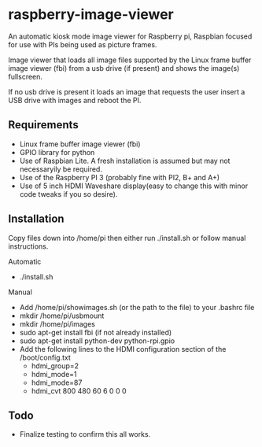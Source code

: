 raspberry-image-viewer
======================

An automatic kiosk mode image viewer for Raspberry pi, Raspbian focused for use with PIs being used as picture frames.

Image viewer that loads all image files supported by the Linux frame buffer image viewer (fbi) from a usb drive (if present) and shows the image(s) fullscreen.

If no usb drive is present it loads an image that requests the user insert a USB drive with images and reboot the PI.

Requirements
------------
* Linux frame buffer image viewer (fbi)
* GPIO library for python
* Use of Raspbian Lite. A fresh installation is assumed but may not necessaryily be required.
* Use of the Raspberry PI 3 (probably fine with PI2, B+ and A+)
* Use of 5 inch HDMI Waveshare display(easy to change this with minor code tweaks if you so desire).

Installation
------------
Copy files down into /home/pi then either run ./install.sh or follow manual instructions.

Automatic
* ./install.sh

Manual
* Add /home/pi/showimages.sh (or the path to the file) to your .bashrc file
* mkdir /home/pi/usbmount
* mkdir /home/pi/images
* sudo apt-get install fbi (if not already installed)
* sudo apt-get install python-dev python-rpi.gpio
* Add the following lines to the HDMI configuration section of the /boot/config.txt
  * hdmi_group=2
  * hdmi_mode=1
  * hdmi_mode=87
  * hdmi_cvt 800 480 60 6 0 0 0

Todo
----
* Finalize testing to confirm this all works.
